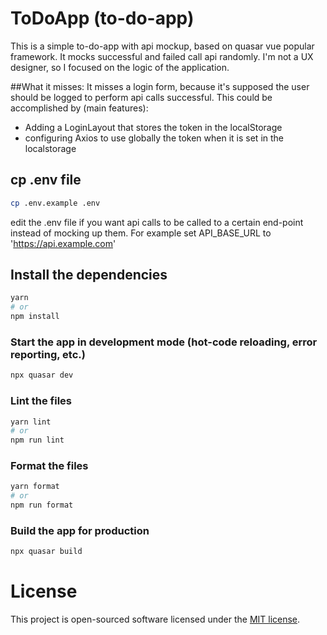 # ToDoApp (to-do-app)

This is a simple to-do-app with api mockup, based on quasar vue popular framework. It mocks successful and failed call api randomly.
I'm not a UX designer, so I focused on the logic of the application.

##What it misses:
It misses a login form, because it's supposed the user should be logged to perform api calls successful. This could be accomplished by (main features):
- Adding a LoginLayout that stores the token in the localStorage
- configuring Axios to use globally the token when it is set in the localstorage

## cp .env file
```bash
cp .env.example .env
```

edit the .env file if you want api calls to be called to a certain end-point instead of mocking up them. For example set API_BASE_URL to 'https://api.example.com'

## Install the dependencies
```bash
yarn
# or
npm install
```

### Start the app in development mode (hot-code reloading, error reporting, etc.)
```bash
npx quasar dev
```


### Lint the files
```bash
yarn lint
# or
npm run lint
```


### Format the files
```bash
yarn format
# or
npm run format
```



### Build the app for production
```bash
npx quasar build
```

# License

This project is open-sourced software licensed under the [MIT license](https://opensource.org/licenses/MIT).
